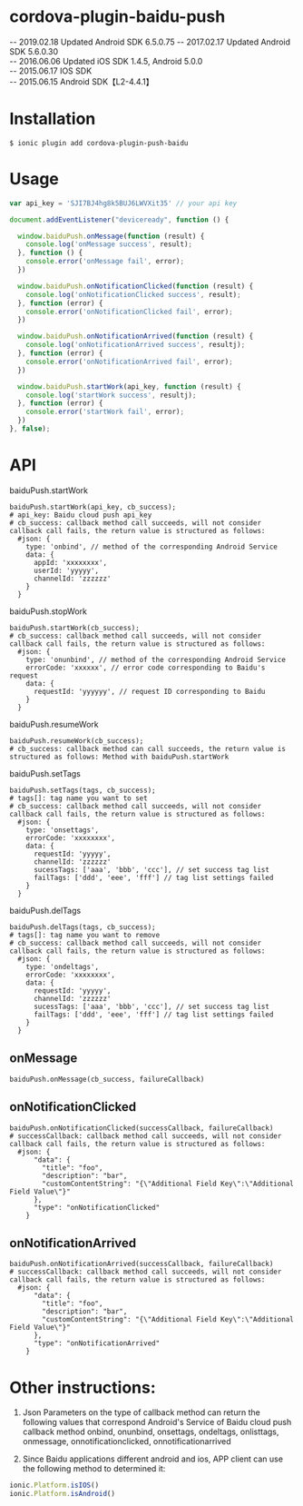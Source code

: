 # cordova-plugin-baidu-push

-- 2019.02.18 Updated Android SDK 6.5.0.75 
-- 2017.02.17 Updated Android SDK 5.6.0.30  
-- 2016.06.06 Updated iOS SDK 1.4.5, Android 5.0.0  
-- 2015.06.17 IOS SDK  
-- 2015.06.15 Android SDK【L2-4.4.1】

# Installation

	$ ionic plugin add cordova-plugin-push-baidu

# Usage

```js
var api_key = 'SJI7BJ4hg8k5BUJ6LWVXit35' // your api key

document.addEventListener("deviceready", function () {

  window.baiduPush.onMessage(function (result) {
    console.log('onMessage success', result);
  }, function () {
    console.error('onMessage fail', error);
  })

  window.baiduPush.onNotificationClicked(function (result) {
    console.log('onNotificationClicked success', result);
  }, function (error) {
    console.error('onNotificationClicked fail', error);
  })

  window.baiduPush.onNotificationArrived(function (result) {
    console.log('onNotificationArrived success', resultj);
  }, function (error) {
    console.error('onNotificationArrived fail', error);
  })

  window.baiduPush.startWork(api_key, function (result) {
    console.log('startWork success', resultj);
  }, function (error) {
    console.error('startWork fail', error);
  })
}, false);
```

# API

baiduPush.startWork

	baiduPush.startWork(api_key, cb_success);
	# api_key: Baidu cloud push api_key
	# cb_success: callback method call succeeds, will not consider callback call fails, the return value is structured as follows:
	  #json: {
	    type: 'onbind', // method of the corresponding Android Service
	    data: {
	      appId: 'xxxxxxxx',
	      userId: 'yyyyy',
	      channelId: 'zzzzzz'
	    }
	  }

baiduPush.stopWork

	baiduPush.startWork(cb_success);
	# cb_success: callback method call succeeds, will not consider callback call fails, the return value is structured as follows:
	  #json: {
	    type: 'onunbind', // method of the corresponding Android Service
	    errorCode: 'xxxxxx', // error code corresponding to Baidu's request
	    data: {
	      requestId: 'yyyyyy', // request ID corresponding to Baidu
	    }
	  }

baiduPush.resumeWork

	baiduPush.resumeWork(cb_success);
	# cb_success: callback method can call succeeds, the return value is structured as follows: Method with baiduPush.startWork

baiduPush.setTags

	baiduPush.setTags(tags, cb_success);
	# tags[]: tag name you want to set
	# cb_success: callback method call succeeds, will not consider callback call fails, the return value is structured as follows:
	  #json: {
	    type: 'onsettags',
	    errorCode: 'xxxxxxxx',
	    data: {
	      requestId: 'yyyyy',
	      channelId: 'zzzzzz'
	      sucessTags: ['aaa', 'bbb', 'ccc'], // set success tag list
	      failTags: ['ddd', 'eee', 'fff'] // tag list settings failed
	    }
	  }

baiduPush.delTags

	baiduPush.delTags(tags, cb_success);
	# tags[]: tag name you want to remove
	# cb_success: callback method call succeeds, will not consider callback call fails, the return value is structured as follows:
	  #json: {
	    type: 'ondeltags',
	    errorCode: 'xxxxxxxx',
	    data: {
	      requestId: 'yyyyy',
	      channelId: 'zzzzzz'
	      sucessTags: ['aaa', 'bbb', 'ccc'], // set success tag list
	      failTags: ['ddd', 'eee', 'fff'] // tag list settings failed
	    }
	  }

## onMessage

	baiduPush.onMessage(cb_success, failureCallback)

## onNotificationClicked

	baiduPush.onNotificationClicked(successCallback, failureCallback)
	# successCallback: callback method call succeeds, will not consider callback call fails, the return value is structured as follows:
	  #json: {
		  "data": {
		    "title": "foo",
		    "description": "bar",
		    "customContentString": "{\"Additional Field Key\":\"Additional Field Value\"}"
		  },
		  "type": "onNotificationClicked"
		}

## onNotificationArrived

	baiduPush.onNotificationArrived(successCallback, failureCallback)
	# successCallback: callback method call succeeds, will not consider callback call fails, the return value is structured as follows:
	  #json: {
		  "data": {
		    "title": "foo",
		    "description": "bar",
		    "customContentString": "{\"Additional Field Key\":\"Additional Field Value\"}"
		  },
		  "type": "onNotificationArrived"
		}

# Other instructions:

1. Json Parameters on the type of callback method can return the following values ​​that correspond Android's Service of Baidu cloud push callback method onbind, onunbind, onsettags, ondeltags, onlisttags, onmessage, onnotificationclicked, onnotificationarrived

2. Since Baidu applications different android and ios, APP client can use the following method to determined it:

```js
ionic.Platform.isIOS()
ionic.Platform.isAndroid()
```
